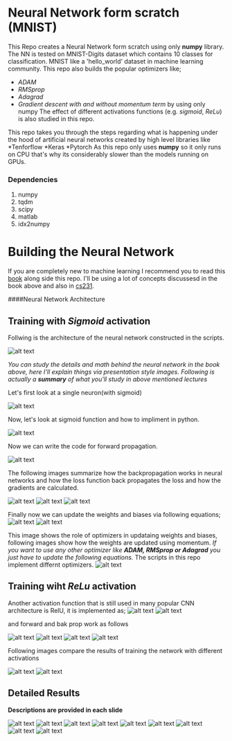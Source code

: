 # Neural Network form scratch (MNIST)
This Repo creates a Neural Network form scratch using only **numpy** library. The NN is tested on MNIST-Digits dataset which contains 10 classes for classification.
MNIST like a 'hello_world' dataset in machine learning community.
This repo also builds the popular optimizers like;
* *ADAM*
* *RMSprop*
* *Adagrad*
* *Gradient descent with and without momentum term*
by using only numpy
The effect of different activations functions (e.g. *sigmoid*, *ReLu*) is also studied in this repo.

This repo takes you through the steps regarding what is happening under the hood of artificial neural networks created by high level libraries like
*Tenforflow
*Keras
*Pytorch
As this repo only uses **numpy** so it only runs on CPU that's why its considerably slower than the models running on GPUs.

### Dependencies
1. numpy
2. tqdm
3. scipy
4. matlab
5. idx2numpy

# Building the Neural Network

If you are completely new to machine learning I recommend you to read this [book](https://b-ok.asia/book/2701405/13985c) along side this repo.
I'll be using a lot of concepts discussesd in the book above and also in [cs231](https://www.youtube.com/watch?v=vT1JzLTH4G4&list=PL3FW7Lu3i5JvHM8ljYj-zLfQRF3EO8sYv).

####Neural Network Architecture
## Training with *Sigmoid* activation
Follwing is the architecture of the neural network constructed in the scripts.

![alt text](https://github.com/Mr-TalhaIlyas/Neural-Network-from-Scratch-using-Numpy/blob/master/screens/img1.jpg?raw=true)

*You can study the details and math behind the neural network in the book above, here I'll explain things via presentation style images. Following is actually a **summary** of what you'll study in above mentioned lectures*

Let's first look at a single neuron(with sigmoid)

![alt text](https://github.com/Mr-TalhaIlyas/Neural-Network-from-Scratch-using-Numpy/blob/master/screens/img3.jpg?raw=true)

Now, let's look at sigmoid function and how to impliment in python.

![alt text](https://github.com/Mr-TalhaIlyas/Neural-Network-from-Scratch-using-Numpy/blob/master/screens/img2.jpg?raw=true)

Now we can write the code for forward propagation.

![alt text](https://github.com/Mr-TalhaIlyas/Neural-Network-from-Scratch-using-Numpy/blob/master/screens/img4.jpg?raw=true)

The following images summarize how the backpropagation works in neural networks and how the loss function back propagates the loss and how the gradients are calculated.

![alt text](https://github.com/Mr-TalhaIlyas/Neural-Network-from-Scratch-using-Numpy/blob/master/screens/img6.jpg?raw=true)
![alt text](https://github.com/Mr-TalhaIlyas/Neural-Network-from-Scratch-using-Numpy/blob/master/screens/img5.jpg?raw=true)
![alt text](https://github.com/Mr-TalhaIlyas/Neural-Network-from-Scratch-using-Numpy/blob/master/screens/img7.jpg?raw=true)

Finally now we can update the weights and biases via following equations;
![alt text](https://github.com/Mr-TalhaIlyas/Neural-Network-from-Scratch-using-Numpy/blob/master/screens/img8.jpg?raw=true)
![alt text](https://github.com/Mr-TalhaIlyas/Neural-Network-from-Scratch-using-Numpy/blob/master/screens/img9.jpg?raw=true)

This image shows the role of optimizers in updataing weights and biases, following images show how the weights are updated using momentum. *If you want to use any other optimizer like **ADAM, RMSprop or Adagrad** you just have to update the following equations.*
The scripts in this repo implement differnt optimizers.
![alt text](https://github.com/Mr-TalhaIlyas/Neural-Network-from-Scratch-using-Numpy/blob/master/screens/img10.jpg?raw=true)

## Training wiht *ReLu* activation

Another activation function that is still used in  many popular CNN architecture is RelU, it is implemented as;
![alt text](https://github.com/Mr-TalhaIlyas/Neural-Network-from-Scratch-using-Numpy/blob/master/screens/img12.jpg?raw=true)
![alt text](https://github.com/Mr-TalhaIlyas/Neural-Network-from-Scratch-using-Numpy/blob/master/screens/img13.jpg?raw=true)

and forward and bak prop work as follows

![alt text](https://github.com/Mr-TalhaIlyas/Neural-Network-from-Scratch-using-Numpy/blob/master/screens/img14.jpg?raw=true)
![alt text](https://github.com/Mr-TalhaIlyas/Neural-Network-from-Scratch-using-Numpy/blob/master/screens/img15.jpg?raw=true)
![alt text](https://github.com/Mr-TalhaIlyas/Neural-Network-from-Scratch-using-Numpy/blob/master/screens/img16.jpg?raw=true)
![alt text](https://github.com/Mr-TalhaIlyas/Neural-Network-from-Scratch-using-Numpy/blob/master/screens/img17.jpg?raw=true)

Following images compare the results of training the network with different activations

![alt text](https://github.com/Mr-TalhaIlyas/Neural-Network-from-Scratch-using-Numpy/blob/master/screens/img18.jpg?raw=true)
![alt text](https://github.com/Mr-TalhaIlyas/Neural-Network-from-Scratch-using-Numpy/blob/master/screens/img19.jpg?raw=true)

## Detailed Results

**Descriptions are provided in each slide**

![alt text](https://github.com/Mr-TalhaIlyas/Neural-Network-from-Scratch-using-Numpy/blob/master/screens/img31.jpg?raw=true)
![alt text](https://github.com/Mr-TalhaIlyas/Neural-Network-from-Scratch-using-Numpy/blob/master/screens/img32.jpg?raw=true)
![alt text](https://github.com/Mr-TalhaIlyas/Neural-Network-from-Scratch-using-Numpy/blob/master/screens/img33.jpg?raw=true)
![alt text](https://github.com/Mr-TalhaIlyas/Neural-Network-from-Scratch-using-Numpy/blob/master/screens/img34.jpg?raw=true)
![alt text](https://github.com/Mr-TalhaIlyas/Neural-Network-from-Scratch-using-Numpy/blob/master/screens/img41.jpg?raw=true)
![alt text](https://github.com/Mr-TalhaIlyas/Neural-Network-from-Scratch-using-Numpy/blob/master/screens/img42.jpg?raw=true)
![alt text](https://github.com/Mr-TalhaIlyas/Neural-Network-from-Scratch-using-Numpy/blob/master/screens/img43.jpg?raw=true)
![alt text](https://github.com/Mr-TalhaIlyas/Neural-Network-from-Scratch-using-Numpy/blob/master/screens/img44.jpg?raw=true)
![alt text](https://github.com/Mr-TalhaIlyas/Neural-Network-from-Scratch-using-Numpy/blob/master/screens/img45.jpg?raw=true)












